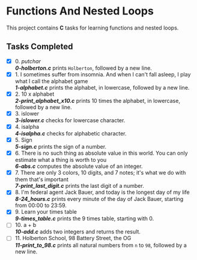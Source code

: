 # Functions And Nested Loops

This project contains __C__ tasks for learning functions and nested loops.

## Tasks Completed

+ [x] 0\. _putchar_<br/>_**0-holberton.c**_ prints `Holberton`, followed by a new line.
+ [x] 1\. I sometimes suffer from insomnia. And when I can't fall asleep, I play what I call the alphabet game<br/>_**1-alphabet.c**_ prints the alphabet, in lowercase, followed by a new line.
+ [x] 2\. 10 x alphabet<br/>_**2-print_alphabet_x10.c**_ prints 10 times the alphabet, in lowercase, followed by a new line.
+ [x] 3\. islower<br/>_**3-islower.c**_ checks for lowercase character.
+ [x] 4\. isalpha<br/>_**4-isalpha.c**_ checks for alphabetic character.
+ [x] 5\. Sign<br/>_**5-sign.c**_ prints the sign of a number.
+ [x] 6\. There is no such thing as absolute value in this world. You can only estimate what a thing is worth to you<br/>_**6-abs.c**_ computes the absolute value of an integer.
+ [x] 7\. There are only 3 colors, 10 digits, and 7 notes; it's what we do with them that's important<br/>_**7-print_last_digit.c**_ prints the last digit of a number.
+ [x] 8\. I'm federal agent Jack Bauer, and today is the longest day of my life<br/>_**8-24_hours.c**_ prints every minute of the day of Jack Bauer, starting from 00:00 to 23:59.
+ [x] 9\. Learn your times table<br/>_**9-times_table.c**_ prints the 9 times table, starting with 0.
+ [ ] 10\. a + b<br/>_**10-add.c**_ adds two integers and returns the result.
+ [ ] 11\. Holberton School, 98 Battery Street, the OG<br/>_**11-print_to_98.c**_ prints all natural numbers from `n` to `98`, followed by a new line.
